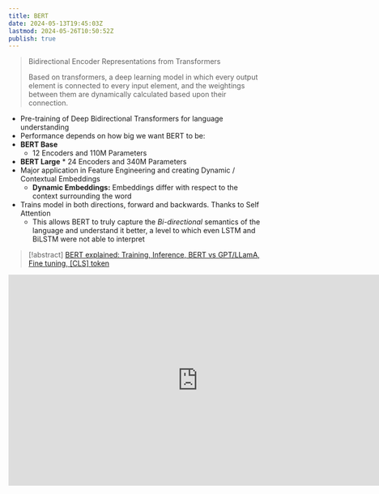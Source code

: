 ```yaml
---
title: BERT
date: 2024-05-13T19:45:03Z
lastmod: 2024-05-26T10:50:52Z
publish: true
---
```


> Bidirectional Encoder Representations from Transformers
> 
> Based on transformers, a deep learning model in which every output element is connected to every input element, and the weightings between them are dynamically calculated based upon their connection.

* Pre-training of Deep Bidirectional Transformers for language understanding
* Performance depends on how big we want BERT to be:
* **BERT Base**
	* 12 Encoders and 110M Parameters
* **BERT Large**
	  * 24 Encoders and 340M Parameters
* Major application in Feature Engineering and creating Dynamic / Contextual Embeddings
	* **Dynamic Embeddings:**  Embeddings differ with respect to the context surrounding the word
* Trains model in both directions, forward and backwards. Thanks to Self Attention
	* This allows BERT to truly capture the *Bi-directional* semantics of the language and understand it better, a level to which even LSTM and BiLSTM were not able to interpret

> [!abstract] [BERT explained: Training, Inference, BERT vs GPT/LLamA, Fine tuning, [CLS] token](https://www.youtube.com/watch?v=90mGPxR2GgY)
<iframe sandbox="allow-forms allow-presentation allow-same-origin allow-scripts allow-modals" src="https://www.youtube.com/embed/xI0HHN5XKDo" data-src="" border="0" frameborder="no" framespacing="0" allowfullscreen="true" style="width: 747px; height: 417px;"></iframe>
